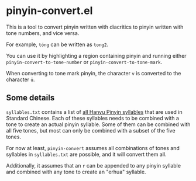 # pinyin-convert.el

This is a tool to convert pinyin written with diacritics to pinyin written with tone numbers, and vice versa.

For example, `tóng` can be written as `tong2`.

You can use it by highlighting a region containing pinyin and running either `pinyin-convert-to-tone-number` or `pinyin-convert-to-tone-mark`.

When converting to tone mark pinyin, the character `v` is converted to the character `ü`.

## Some details

`syllables.txt` contains a list of [all Hanyu Pinyin syllables](https://en.wikipedia.org/wiki/Pinyin_table) that are used in Standard Chinese. Each of these syllables needs to be combined with a tone to create an actual pinyin syllable. Some of them can be combined with all five tones, but most can only be combined with a subset of the five tones.

For now at least, `pinyin-convert` assumes all combinations of tones and syllables in `syllables.txt` are possible, and it will convert them all.

Additionally, it assumes that an `r` can be appended to any pinyin syllable and combined with any tone to create an "erhua" syllable.



